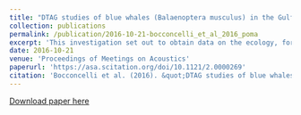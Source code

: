 ```yaml
---
title: "DTAG studies of blue whales (Balaenoptera musculus) in the Gulf of Corcovado"
collection: publications
permalink: /publication/2016-10-21-bocconcelli_et_al_2016_poma
excerpt: 'This investigation set out to obtain data on the ecology, foraging and acoustic behavior of Chilean blue whales (Balaenoptera musculus) in the Gulf of Corcovado, which is an important feeding ground. We deployed 17 suction cup attached sound and orientation recording tags (DTAGs) on blue whales in 2014-16, for a total duration of 124h 08 min. Acoustic data on the tags revealed a variety of different calls. These included SEP2 (Southeast Pacific) song, previously described in this area, as well as other call types not previously described for Chilean blue whales. Downsweep calls similar to those described for other blue whale populations were observed on several tags, as were various other less stereotyped calls. We are currently working on characterizing these call types and also on using the accelerometers to identify calls from the tagged animal. Tag data will prove useful for interpretation of data collected in this area from passive acoustic monitors (PAM), both for species identification and possibly also density estimation. Overall, this work has the potential to greatly increase knowledge of the biology, ecology and behavior of blue whales in the Gulf of Corcovado.'
date: 2016-10-21
venue: 'Proceedings of Meetings on Acoustics'
paperurl: 'https://asa.scitation.org/doi/10.1121/2.0000269'
citation: 'Bocconcelli et al. (2016). &quot;DTAG studies of blue whales (Balaenoptera musculus) in the Gulf of Corcovado.&quot; <i>Proceedings of Meetings on Acoustics</i>. 27(1).'
---
```

[Download paper here](http://msaddler.github.io/files/bocconcelli_et_al_2016_poma.pdf)
